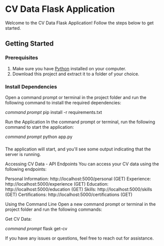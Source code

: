 # CV Data Flask Application

Welcome to the CV Data Flask Application! 
Follow the steps below to get started.

## Getting Started

### Prerequisites

1. Make sure you have [Python](https://www.python.org/downloads/) installed on your computer.
2. Download this project and extract it to a folder of your choice.

### Install Dependencies

Open a command prompt or terminal in the project folder and run the following command to install the required dependencies:

*command prompt*
pip install -r requirements.txt

Run the Application
In the command prompt or terminal, run the following command to start the application:

*command prompt*
python app.py

###
The application will start, and you'll see some output indicating that the server is running.

Accessing CV Data - API Endpoints
You can access your CV data using the following endpoints:

Personal Information: http://localhost:5000/personal (GET)
Experience: http://localhost:5000/experience (GET)
Education: http://localhost:5000/education (GET)
Skills: http://localhost:5000/skills (GET)
Certifications: http://localhost:5000/certifications (GET)

Using the Command Line
Open a new command prompt or terminal in the project folder and run the following commands:

Get CV Data:

*command prompt*
flask get-cv

If you have any issues or questions, feel free to reach out for assistance.